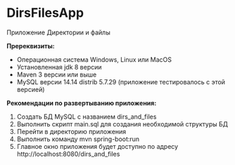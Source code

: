 # DirsFilesApp
Приложение Директории и файлы

**Пререквизиты:**
- Операционная система Windows, Linux или MacOS
- Установленная jdk 8 версии
- Maven 3 версии или выше
- MySQL версии 14.14 distrib 5.7.29 (приложение тестировалось с этой версией)

**Рекомендации по развертыванию приложения:**

1. Создать БД MySQL с названием dirs_and_files
2. Выполнить скрипт main.sql для создания необходимой структуры БД 
3. Перейти в директорию приложения
4. Выполнить команду mvn spring-boot:run
5. Главное окно приложения будет доступно по адресу http://localhost:8080/dirs_and_files